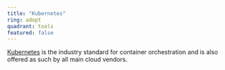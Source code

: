```yaml
---
title: "Kubernetes"
ring: adopt
quadrant: tools
featured: false
---
```


[Kubernetes](https://kubernetes.io/) is the industry standard for container orchestration and is also offered as such by all main cloud vendors.
